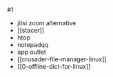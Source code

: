 #1
- jitsi zoom alternative
- [[stacer]]
- htop
- notepadqq
- app outlet
- [[crusader-file-manager-linux]]
- [[0-offline-dict-for-linux]]